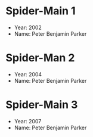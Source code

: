 # Spider-Main 1
- Year: 2002
- Name: Peter Benjamin Parker

# Spider-Man 2
- Year: 2004
- Name: Peter Benjamin Parker

# Spider-Main 3
- Year: 2007
- Name: Peter Benjamin Parker
